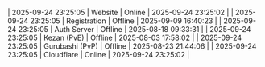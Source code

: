 | 2025-09-24 23:25:05 | Website | Online | 2025-09-24 23:25:02 |
| 2025-09-24 23:25:05 | Registration | Offline | 2025-09-09 16:40:23 |
| 2025-09-24 23:25:05 | Auth Server | Offline | 2025-08-18 09:33:31 |
| 2025-09-24 23:25:05 | Kezan (PvE) | Offline | 2025-08-03 17:58:02 |
| 2025-09-24 23:25:05 | Gurubashi (PvP) | Offline | 2025-08-23 21:44:06 |
| 2025-09-24 23:25:05 | Cloudflare | Online | 2025-09-24 23:25:02 |
